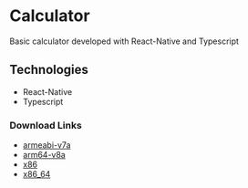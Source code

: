 # Calculator

Basic calculator developed with React-Native and Typescript

## Technologies

* React-Native
* Typescript

### Download Links

* [armeabi-v7a](https://www.mediafire.com/file/qgwcfvr6go9tan9/app-armeabi-v7a-release.apk/file)
* [arm64-v8a](https://www.mediafire.com/file/hh2kw3fm9lvaw7z/app-arm64-v8a-release.apk/file)
* [x86](https://www.mediafire.com/file/p0yzjq5ke0xxnpr/app-x86-release.apk/file)
* [x86_64](https://www.mediafire.com/file/em7ov4k82i6z9cu/app-x86_64-release.apk/file)

